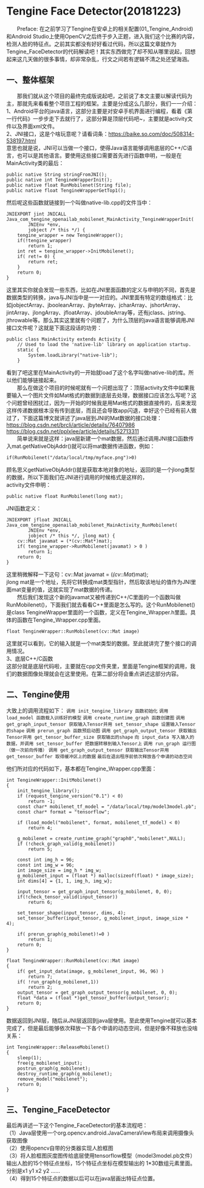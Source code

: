 Tengine Face Detector(20181223)
===

&emsp;&emsp;Preface: 在之前学习了Tengine在安卓上的相关配置(01_Tengine_Android)和Android Studio上使用OpenCV之后终于步入正题，进入我们这个比赛的内容，检测人脸的特征点。之前其实都没有好好看过代码，所以这篇文章就作为Tengine_FaceDetector的代码解读吧！其实东西做完了却不知从哪里说起，回想起来这几天做的很多事情，却非常杂乱，行文之间若有逻辑不清之处还望海涵。<br>

一、整体框架
---
&emsp;&emsp;那我们就从这个项目的最终完成版说起吧，之前说了本文主要以解读代码为主，那就先来看看整个项目工程的框架。主要是分成这么几部分，我们一一介绍：<br>
1、Android平台的java语言，这部分主要是对安卓手机界面进行编程，看着《第一行代码》一步步走下去就行了，这部分算是顶层代码吧~，主要就是activity文件以及界面xml文件。<br>
2、JNI接口，这是个啥玩意呢？请看词条：https://baike.so.com/doc/508314-538197.html<br>
意思也就是说，JNI可以当做一个接口，使得Java语言能够调用底层的C++/C语言，也可以是其他语言。要使用这些接口需要首先进行函数申明，一般是在MainActivity类的最后：<br>
```
public native String stringFromJNI();
public native int TengineWrapperInit();
public native float RunMobilenet(String file);
public native float TengineWrapperGetTop1();
```
然后呢这些函数就链接到一个叫做native-lib.cpp的文件当中：  
```
JNIEXPORT jint JNICALL
Java_com_tengine_openailab_mobilenet_MainActivity_TengineWrapperInit(
        JNIEnv *env,
        jobject /* this */) {
    tengine_wrapper = new TengineWrapper();
    if(!tengine_wrapper)
        return 1;
    int ret = tengine_wrapper->InitMobilenet();
    if( ret!= 0) {
        return ret;
    }
    return 0;
}
```
这里其实你就会发现一些东西，比如在JNI里面函数的定义与申明的不同，首先是数据类型的转换，java与JNI当中是一一对应的。JNI里面有特定的数组格式：比如jobjectArray、jbooleanArray、jbyteArray、jcharArray、jshortArray、jintArray、jlongArray、jfloatArray、jdoubleArray等，还有jclass、jstring、jthrowable等。那么其实这里就有个问题了，为什么顶层的java语言能够调用JNI接口文件呢？这就是下面这段话的功劳：
```
public class MainActivity extends Activity {
    // Used to load the 'native-lib' library on application startup.
    static {
        System.loadLibrary("native-lib");
    }
```
看到了吧这里在MainActivity的一开始就load了这个名字叫做native-lib的库。所以他们能够链接起来。  
&emsp;&emsp;那么在做这个项目的时候呢就有一个问题出现了：顶层activity文件中如果我要输入一个图片文件如Mat格式的数据到底层去处理，数据接口应该怎么写呢？这个问题曾经困扰过，因为一开始的时候我是用Mat格式的数据直接传的，后来发现这样传递数据根本没有传到底层，而且还会导致app闪退，幸好这个已经有前人做过了，下面这篇博文就讲述了java层到JNI的Mat数据的接口处理：<br>
https://blog.csdn.net/brcli/article/details/76407986<br>
https://blog.csdn.net/pplxlee/article/details/52713311<br>
&emsp;&emsp;简单说来就是这样：java层新建一个mat数据，然后通过调用JNI接口函数传入mat.getNativeObjAddr()就可以将mat数据传进函数，例如：<br>
```
if(RunMobilenet("/data/local/tmp/myface.png")>0)
```          
顾名思义getNativeObjAddr()就是获取本地对象的地址，返回的是一个jlong类型的数据，所以下面我们在JNI进行调用的时候格式是这样的，<br>
activity文件申明：<br>
```
public native float RunMobilenet(long mat);
```
JNI函数定义：<br>
```
JNIEXPORT jfloat JNICALL
Java_com_tengine_openailab_mobilenet_MainActivity_RunMobilenet(
        JNIEnv *env,
        jobject /* this */, jlong mat) {
    cv::Mat javamat = (*(cv::Mat*)mat);
    if( tengine_wrapper->RunMobilenet(javamat) > 0 )
        return 1;
    return 0;
}
```
这里稍微解释一下这句：cv::Mat javamat = (*(cv::Mat*)mat);<br>
jlong mat是一个地址，先将它转换成mat类型指针，然后取该地址的值作为JNI里面mat变量的值，这就实现了mat数据的传递。<br>
&emsp;&emsp;然后我们发现这个新的javamat又被传递到C++/C里面的一个函数叫做RunMobilenet()，下面我们就去看看C++里面是怎么写的。这个RunMobilenet()是class TengineWrapper里面的一个函数，定义在Tengine_Wrapper.h里面。具体的函数在Tengine_Wrapper.cpp里面。<br>
```
float TengineWrapper::RunMobilenet(cv::Mat image)
```
这里就可以看到，它的输入就是一个mat类型的数据。至此就讲完了整个接口的调用情况。<br>
3、底层C++/C函数<br>
这部分就是底层代码啦，主要就在cpp文件夹里，里面是Tengine框架的调用，我们的数据图像处理就会在这里使用。在第二部分将会重点讲述这部分内容。<br>

二、Tengine使用
---
大致上的调用流程如下：
`调用 init_tengine_library 函数初始化`
`调用 load_model 函数载入训练好的模型`
`调用 create_runtime_graph 函数创建图`
`调用 get_graph_input_tensor 获取输入Tensor并用 set_tensor_shape 设置输入Tensor的shape`
`调用 prerun_graph 函数预启动图`
`调用 get_graph_output_tensor 获取输出Tensor并用 get_tensor_buffer_size 获取输出的shape`
`向 input_data 写入输入的数据，并调用 set_tensor_buffer 把数据转移到输入Tensor上`
`调用 run_graph 运行图（做一次前向传播）`
`调用 get_graph_output_tensor 获取输出Tensor并用 get_tensor_buffer 取得缓冲区上的数据`
`最后在退出程序前依次释放各个申请的动态空间`

他们所对应的代码如下，基本都在Tengine_Wrapper.cpp里面：
```
int TengineWrapper::InitMobilenet()
{
    init_tengine_library();
    if (request_tengine_version("0.1") < 0)
        return -1;
    const char* mobilenet_tf_model = "/data/local/tmp/model3model.pb";
    const char* format = "tensorflow";

    if (load_model("mobilenet", format, mobilenet_tf_model) < 0)
        return 4;

    g_mobilenet = create_runtime_graph("graph0","mobilenet",NULL);
    if (!check_graph_valid(g_mobilenet))
        return 5;

    const int img_h = 96;
    const int img_w = 96;
    int image_size = img_h * img_w;
    g_mobilenet_input = (float *) malloc(sizeof(float) * image_size);
    int dims[4] = {1, 1, img_h, img_w};

    input_tensor = get_graph_input_tensor(g_mobilenet, 0, 0);
    if(!check_tensor_valid(input_tensor))
        return 6;

    set_tensor_shape(input_tensor, dims, 4);
    set_tensor_buffer(input_tensor, g_mobilenet_input, image_size * 4);

    if( prerun_graph(g_mobilenet)!=0 )
        return 1;
    return 0;
}
```
```
float TengineWrapper::RunMobilenet(cv::Mat image)
{
    if( get_input_data(image, g_mobilenet_input, 96, 96) )
        return 7;
    if( !run_graph(g_mobilenet,1))
        return 2;
    output_tensor = get_graph_output_tensor(g_mobilenet, 0, 0);
    float *data = (float *)get_tensor_buffer(output_tensor);
    return 0;
}
```
数据返回到JNI层，随后从JNI层返回到java层使用。至此使用Tengine就可以基本完成了，但是最后能够依次释放一下各个申请的动态空间，但是好像不释放也没啥关系：
```
int TengineWrapper::ReleaseMobilenet()
{
    sleep(1);
    free(g_mobilenet_input);
    postrun_graph(g_mobilenet);
    destroy_runtime_graph(g_mobilenet);
    remove_model("mobilenet");
    return 0;
}
```

三、Tengine_FaceDetector
---
最后再讲述一下这个Tengine_FaceDetector的基本流程吧：<br>
（1）Java层使用一个org.opencv.android.JavaCameraView布局来调用摄像头获取图像<br>
（2）使用opencv自带的分类器实现人脸框图<br>
（3）将人脸框图灰度图传给底层使用tensorflow模型（model3model.pb文件）输出人脸的15个特征点坐标，15个特征点坐标在模型输出的 1*30数组元素里面。分别是x1 y1 x2 y2 ......<br>
（4）得到15个特征点的数据以后可以在java层画出特征点位置。<br>
